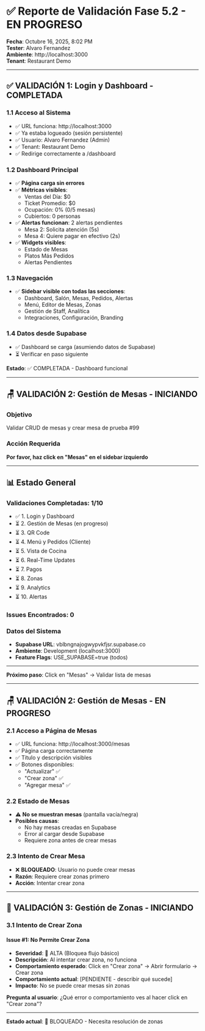 # ✅ Reporte de Validación Fase 5.2 - EN PROGRESO

**Fecha**: Octubre 16, 2025, 8:02 PM  
**Tester**: Alvaro Fernandez  
**Ambiente**: http://localhost:3000  
**Tenant**: Restaurant Demo

---

## ✅ VALIDACIÓN 1: Login y Dashboard - COMPLETADA

### 1.1 Acceso al Sistema
- ✅ URL funciona: http://localhost:3000
- ✅ Ya estaba logueado (sesión persistente)
- ✅ Usuario: Alvaro Fernandez (Admin)
- ✅ Tenant: Restaurant Demo
- ✅ Redirige correctamente a /dashboard

### 1.2 Dashboard Principal
- ✅ **Página carga sin errores**
- ✅ **Métricas visibles**:
  - Ventas del Día: $0
  - Ticket Promedio: $0
  - Ocupación: 0% (0/5 mesas)
  - Cubiertos: 0 personas
- ✅ **Alertas funcionan**: 2 alertas pendientes
  - Mesa 2: Solicita atención (5s)
  - Mesa 4: Quiere pagar en efectivo (2s)
- ✅ **Widgets visibles**:
  - Estado de Mesas
  - Platos Más Pedidos
  - Alertas Pendientes

### 1.3 Navegación
- ✅ **Sidebar visible con todas las secciones**:
  - Dashboard, Salón, Mesas, Pedidos, Alertas
  - Menú, Editor de Mesas, Zonas
  - Gestión de Staff, Analítica
  - Integraciones, Configuración, Branding

### 1.4 Datos desde Supabase
- ✅ Dashboard se carga (asumiendo datos de Supabase)
- ⏳ Verificar en paso siguiente

**Estado**: ✅ COMPLETADA - Dashboard funcional

---

## 🪑 VALIDACIÓN 2: Gestión de Mesas - INICIANDO

### Objetivo
Validar CRUD de mesas y crear mesa de prueba #99

### Acción Requerida
**Por favor, haz click en "Mesas" en el sidebar izquierdo**

---

## 📊 Estado General

### Validaciones Completadas: 1/10
- ✅ 1. Login y Dashboard
- ⏳ 2. Gestión de Mesas (en progreso)
- ⏳ 3. QR Code
- ⏳ 4. Menú y Pedidos (Cliente)
- ⏳ 5. Vista de Cocina
- ⏳ 6. Real-Time Updates
- ⏳ 7. Pagos
- ⏳ 8. Zonas
- ⏳ 9. Analytics
- ⏳ 10. Alertas

### Issues Encontrados: 0

### Datos del Sistema
- **Supabase URL**: vblbngnajogwypvkfjsr.supabase.co
- **Ambiente**: Development (localhost:3000)
- **Feature Flags**: USE_SUPABASE=true (todos)

---

**Próximo paso**: Click en "Mesas" → Validar lista de mesas

---

## 🪑 VALIDACIÓN 2: Gestión de Mesas - EN PROGRESO

### 2.1 Acceso a Página de Mesas
- ✅ URL funciona: http://localhost:3000/mesas
- ✅ Página carga correctamente
- ✅ Título y descripción visibles
- ✅ Botones disponibles:
  - "Actualizar" ✅
  - "Crear zona" ✅
  - "Agregar mesa" ✅

### 2.2 Estado de Mesas
- ⚠️ **No se muestran mesas** (pantalla vacía/negra)
- **Posibles causas**:
  - No hay mesas creadas en Supabase
  - Error al cargar desde Supabase
  - Requiere zona antes de crear mesas

### 2.3 Intento de Crear Mesa
- ❌ **BLOQUEADO**: Usuario no puede crear mesas
- **Razón**: Requiere crear zonas primero
- **Acción**: Intentar crear zona

---

## 🏢 VALIDACIÓN 3: Gestión de Zonas - INICIANDO

### 3.1 Intento de Crear Zona

#### Issue #1: No Permite Crear Zona
- **Severidad**: 🔴 ALTA (Bloquea flujo básico)
- **Descripción**: Al intentar crear zona, no funciona
- **Comportamiento esperado**: Click en "Crear zona" → Abrir formulario → Crear zona
- **Comportamiento actual**: [PENDIENTE - describir qué sucede]
- **Impacto**: No se puede crear mesas sin zonas

**Pregunta al usuario**: ¿Qué error o comportamiento ves al hacer click en "Crear zona"?

---

**Estado actual**: 🔴 BLOQUEADO - Necesita resolución de zonas
